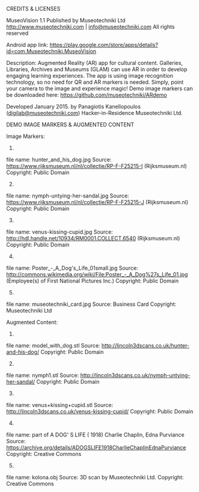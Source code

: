 CREDITS & LICENSES

MuseoVision 1.1
Published by Museotechniki Ltd
http://www.museotechniki.com | info@museotechniki.com
All rights reserved

Android app link: https://play.google.com/store/apps/details?id=com.Museotechniki.MuseoVision

Description: Augmented Reality (AR) app for cultural content. Galleries, Libraries, Archives and Museums (GLAM) can use AR in order to develop engaging learning experiences. The app is using image recognition technology, so no need for QR and AR markers is needed. Simply, point your camera to the image and experience magic!
Demo image markers can be downloaded here: https://github.com/museotechniki/ARdemo

Developed January 2015.
by Panagiotis Kanellopoulos (digilab@museotechniki.com)
Hacker-in-Residence
Museotechniki Ltd.


DEMO IMAGE MARKERS & AUGMENTED CONTENT

Image Markers:

1.
file name: hunter_and_his_dog.jpg
Source: https://www.rijksmuseum.nl/nl/collectie/RP-F-F25215-I (Rijksmuseum.nl)
Copyright: Public Domain

2.
file name: nymph-untying-her-sandal.jpg
Source: https://www.rijksmuseum.nl/nl/collectie/RP-F-F25215-J (Rijksmuseum.nl)
Copyright: Public Domain

3.
file name: venus-kissing-cupid.jpg
Source: http://hdl.handle.net/10934/RM0001.COLLECT.6540 (Rijksmuseum.nl)
Copyright: Public Domain

4.
file name: Poster_-_A_Dog's_Life_01small.jpg
Source: http://commons.wikimedia.org/wiki/File:Poster_-_A_Dog%27s_Life_01.jpg (Employee(s) of First National Pictures Inc.)
Copyright: Public Domain

5.
file name: museotechniki_card.jpg
Source: Business Card
Copyright: Museotechniki Ltd


Augmented Content:

1.
file name: model_with_dog.stl
Source: http://lincoln3dscans.co.uk/hunter-and-his-dog/
Copyright: Public Domain

2.
file name: nymph1.stl
Source: http://lincoln3dscans.co.uk/nymph-untying-her-sandal/
Copyright: Public Domain

3.
file name: venus+kissing+cupid.stl
Source: http://lincoln3dscans.co.uk/venus-kissing-cupid/
Copyright: Public Domain

4.
file name: part of A DOG' S LIFE ( 1918) Charlie Chaplin, Edna Purviance
Source: https://archive.org/details/ADOGSLIFE1918CharlieChaplinEdnaPurviance
Copyright: Creative Commons

5.
file name: kolona.obj
Source: 3D scan by Museotechniki Ltd.
Copyright: Creative Commons
